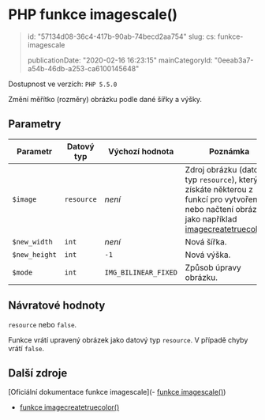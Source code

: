 PHP funkce imagescale()
=======================

> id: "57134d08-36c4-417b-90ab-74becd2aa754"
> slug:
> 	cs: funkce-imagescale
>
> publicationDate: "2020-02-16 16:23:15"
> mainCategoryId: "0eeab3a7-a54b-46db-a253-ca6100145648"

Dostupnost ve verzích: `PHP 5.5.0`

Změní měřítko (rozměry) obrázku podle dané šířky a výšky.

Parametry
--------------

| Parametr      | Datový typ | Výchozí hodnota | Poznámka |
|---------------|------------|--------|-----|
| `$image`      | `resource` | *není* | Zdroj obrázku (datový typ `resource`), který získáte některou z funkcí pro vytvoření nebo načtení obrázku, jako například [imagecreatetruecolor()](https://www.php.net/manual/en/function.imagecreatetruecolor.php). |
| `$new_width`  | `int`      | *není* | Nová šířka. |
| `$new_height` | `int`      | `-1`   | Nová výška. |
| `$mode`       | `int`      | `IMG_BILINEAR_FIXED` | Způsob úpravy obrázku. |


Návratové hodnoty
----------------

`resource` nebo `false`.

Funkce vrátí upravený obrázek jako datový typ `resource`. V případě chyby vrátí `false`.

Další zdroje
------------

[Oficiální dokumentace funkce imagescale](- [funkce imagescale()](https://www.php.net/manual/en/function.imagescale.php))
- [funkce imagecreatetruecolor()](https://www.php.net/manual/en/function.imagecreatetruecolor.php)
